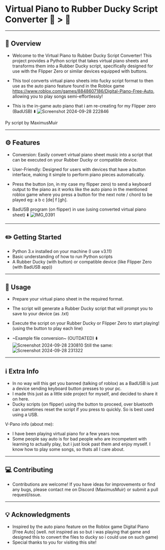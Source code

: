 # Virtual Piano to Rubber Ducky Script Converter 🎼 > 📜
------------------------------------------------
📄  Overview 
--------
- Welcome to the Virtual Piano to Rubber Ducky Script Converter! This project provides a Python script that takes virtual piano sheets and transforms them into a Rubber Ducky script, specifically designed for use with the Flipper Zero or similar devices equipped with buttons.
- This tool converts virtual piano sheets into fucky script format to then use as the auto piano feature found in the Roblox game https://www.roblox.com/games/8848607186/Digital-Piano-Free-Auto, allowing you to play songs semi-effortlessly!
  
- This is the in-game auto piano that i am re-creating for my Flipper zero (BadUSB) ⬇️
![Screenshot 2024-09-28 222846](https://github.com/user-attachments/assets/e753901f-c5c7-4fb0-a955-7999ca60fddd)

Py script by MaximusMuir


--------
⚙️  Features 
--------
- Conversion: Easily convert virtual piano sheet music into a script that can be executed on your Rubber Ducky or compatible device.
- User-Friendly: Designed for users with devices that have a button interface, making it simple to perform piano pieces automatically.
- Press the button (on, in my case my flipper zero) to send a keyboard output to the piano as it works like the auto piano in the mentioned roblox game where you press a button for the next note / chord to be played eg: a b c [de] f [gh].
  
- BadUSB program (on flipper) in use (using converted virtual piano sheet) ⬇️ 
![IMG_0391](https://github.com/user-attachments/assets/6b18fd05-a632-461b-9daa-25fee3a09d93)

-------------------
✏️  Getting Started 
-------------------
- Python 3.x installed on your machine (I use v3.11)
- Basic understanding of how to run Python scripts
- A Rubber Ducky (with button) or compatible device (like Flipper Zero (with BadUSB app))

-----
💾  Usage 
-----
- Prepare your virtual piano sheet in the required format.
- The script will generate a Rubber Ducky script that will prompt you to save to your device (as .txt)
- Execute the script on your Rubber Ducky or Flipper Zero to start playing! (using the button to play each line)

- ~Example file conversion~ (OUTDATED) ⬇️
![Screenshot 2024-09-28 230810](https://github.com/user-attachments/assets/1f1f3f9a-85d5-4263-b04f-7f5ec880c5e8)
Still the same:
![Screenshot 2024-09-28 231322](https://github.com/user-attachments/assets/738e7093-6709-4c3f-80ed-3df95501a881)

-------------
ℹ️  Extra Info
-------------
- In no way will this get you banned (talking of roblox) as a BadUSB is just a device sending keyboard button presses to your pc.
- I made this just as a little side project for myself, and decided to share it on here.
- Ducky scripts (on flipper) using the button to proceed, over bluetooth can sometimes reset the script if you press to quickly. So is best used using a USB. 

V-Pano info (about me):
- I have been playing virtual piano for a few years now.
- Some people say auto is for bad people who are incompetent with learning to actually play, but i just look past them and enjoy myself. I know how to play some songs, so thats all I care about.




------------
💻  Contributing
------------
- Contributions are welcome! If you have ideas for improvements or find any bugs, please contact me on Discord (MaximusMuir) or submit a pull request/issue.

---------------
💡  Acknowledgments
---------------
- Inspired by the auto piano feature on the Roblox game Digital Piano [Free Auto] (well. not inspired as so but i was playing that game and designed this to convert the files to ducky so i could use on such game)
- Special thanks to you for visiting this site!
